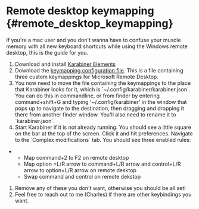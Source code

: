 # Remote desktop keymapping {#remote_desktop_keymapping}

If you\'re a mac user and you don\'t wanna have to confuse your muscle
memory with all new keyboard shortcuts while using the Windows remote
desktop, this is the guide for you.

1.  Download and install [Karabiner
    Elements](http://https://karabiner-elements.pqrs.org/)
2.  Download the [keymapping configuration
    file](https://drive.google.com/file/d/1Oen-5T9CGmu3PyT3WOL3FPwSHXuF8xDJ/view?usp=sharing).
    This is a file containing three custom keymappings for Microsoft
    Remote Desktop.
3.  You now need to move the file containing the keymappings to the
    place that Karabiner looks for it, which is
    \`\~/.config/karabiner/karabiner.json\`. You can do this in
    commandline, or from finder by entering command+shift+G and typing
    \'\~/.config/karabiner\' in the window that pops up to navigate to
    the destination, then dragging and dropping it there from another
    finder window. You\'ll also need to rename it to \`karabiner.json\`.
4.  Start Karabiner if it is not already running. You should see a
    little square on the bar at the top of the screen. Click it and hit
    preferences. Navigate to the \`Complex modifications\` tab. You
    should see three enabled rules:

-   -   Map command+2 to F2 on remote desktop
    -   Map option +L/R arrow to command+L/R arrow and control+L/R arrow
        to option+L/R arrow on remote desktop
    -   Swap command and control on remote dekstop

1.  Remove any of these you don\'t want, otherwise you should be all
    set!
2.  Feel free to reach out to me (Charles) if there are other
    keybindings you want.